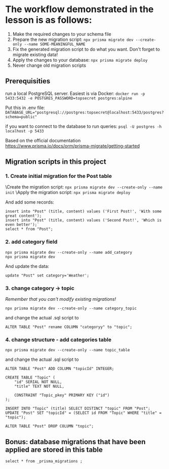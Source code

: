 # The workflow demonstrated in the lesson is as follows:
1. Make the required changes to your schema file
2. Prepare the new migration script: `npx prisma migrate dev --create-only --name SOME-MEANINGFUL_NAME`
3. Fix the generated migration script to do what you want. Don't forget to migrate existing data!
4. Apply the changes to your database: `npx prisma migrate deploy`
5. Never change old migration scripts

## Prerequisities
run a local PostgreSQL server. Easiest is via Docker:
`docker run -p 5433:5432 -e POSTGRES_PASSWORD=topsecret postgres:alpine`

Put this in .env file: 
`DATABASE_URL="postgresql://postgres:topsecret@localhost:5433/postgres?schema=public"`

if you want to connect to the database to run queries:
`psql -U postgres -h localhost -p 5433`

Based on the official documentation https://www.prisma.io/docs/orm/prisma-migrate/getting-started

## Migration scripts in this project
### 1. Create initial migration for the Post table
\Create the migration script: `npx prisma migrate dev --create-only --name init`
\Apply the migration script: `npx prisma migrate deploy`

And add some records:
```
insert into "Post" (title, content) values ('First Post!', 'With some great content');
insert into "Post" (title, content) values ('Second Post!', 'Which is even better');`
select * from "Post";
```

### 2. add category field
```
npx prisma migrate dev --create-only --name add_category
npx prisma migrate dev
```
And update the data:
```
update "Post" set category='Weather';
```

### 3. change category -> topic
*Remember that you can't modify existing migrations!*
```
npx prisma migrate dev --create-only --name category_topic
```
and change the actual .sql script to 
```
ALTER TABLE "Post" rename COLUMN "categoryy" to "topic";
```

### 4. change structure - add categories table
```
npx prisma migrate dev --create-only --name topic_table
```
and change the actual .sql script to 
```
ALTER TABLE "Post" ADD COLUMN "topicId" INTEGER;

CREATE TABLE "Topic" (
    "id" SERIAL NOT NULL,
    "title" TEXT NOT NULL,

    CONSTRAINT "Topic_pkey" PRIMARY KEY ("id")
);

INSERT INTO "Topic" (title) SELECT DISTINCT "topic" FROM "Post";
UPDATE "Post" SET "topicId" = (SELECT id FROM "Topic" WHERE "title" = "topic");

ALTER TABLE "Post" DROP COLUMN "topic";
```

## Bonus: database migrations that have been applied are stored in this table 
```
select * from _prisma_migrations ;
```
